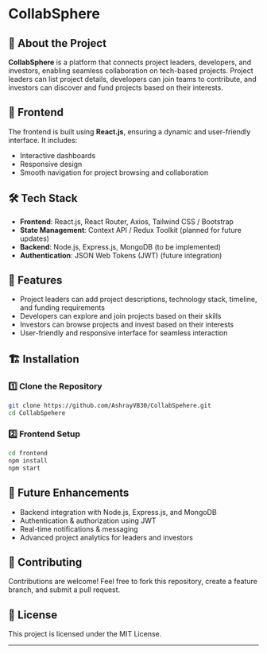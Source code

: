 # CollabSphere

## 🚀 About the Project
**CollabSphere** is a platform that connects project leaders, developers, and investors, enabling seamless collaboration on tech-based projects. Project leaders can list project details, developers can join teams to contribute, and investors can discover and fund projects based on their interests.

## 🎨 Frontend
The frontend is built using **React.js**, ensuring a dynamic and user-friendly interface. It includes:
- Interactive dashboards
- Responsive design
- Smooth navigation for project browsing and collaboration

## 🛠️ Tech Stack
- **Frontend**: React.js, React Router, Axios, Tailwind CSS / Bootstrap
- **State Management**: Context API / Redux Toolkit (planned for future updates)
- **Backend**: Node.js, Express.js, MongoDB (to be implemented)
- **Authentication**: JSON Web Tokens (JWT) (future integration)

## 📌 Features
- Project leaders can add project descriptions, technology stack, timeline, and funding requirements
- Developers can explore and join projects based on their skills
- Investors can browse projects and invest based on their interests
- User-friendly and responsive interface for seamless interaction

## 🏗️ Installation
### 1️⃣ Clone the Repository
```bash
git clone https://github.com/AshrayVB30/CollabSpehere.git
cd CollabSpehere
```

### 2️⃣ Frontend Setup
```bash
cd frontend
npm install
npm start

```

## 📌 Future Enhancements
- Backend integration with Node.js, Express.js, and MongoDB
- Authentication & authorization using JWT
- Real-time notifications & messaging
- Advanced project analytics for leaders and investors

## 🤝 Contributing
Contributions are welcome! Feel free to fork this repository, create a feature branch, and submit a pull request.

## 📄 License
This project is licensed under the MIT License.

---
